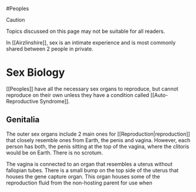 #Peoples 

> [!caution] 
> Topics discussed on this page may not be suitable for all readers.

In [[Airzlinshire]], sex is an intimate experience and is most commonly shared between 2 people in private.

# Sex Biology
[[Peoples]] have all the necessary sex organs to reproduce, but cannot reproduce on their own unless they have a condition called [[Auto-Reproductive Syndrome]].
## Genitalia
The outer sex organs include 2 main ones for [[Reproduction|reproduction]] that closely resemble ones from Earth, the penis and vagina. However, each person has both, the penis sitting at the top of the vagina, where the clitoris would be on Earth. There is no scrotum.

The vagina is connected to an organ that resembles a uterus without fallopian tubes. There is a small bump on the top side of the uterus that houses the gene capture organ. This organ houses some of the reproduction fluid from the non-hosting parent for use when